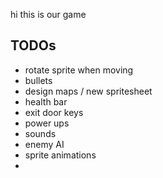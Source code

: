 hi this is our game

## TODOs
- rotate sprite when moving
- bullets
- design maps / new spritesheet
- health bar 
- exit door keys
- power ups
- sounds
- enemy AI
- sprite animations
- 

